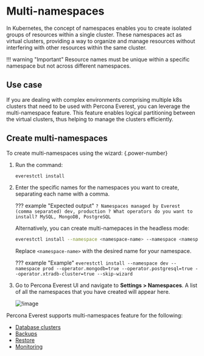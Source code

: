 # Multi-namespaces

In Kubernetes, the concept of namespaces enables you to create isolated groups of resources within a single cluster. These namespaces act as virtual clusters, providing a way to organize and manage resources without interfering with other resources within the same cluster.


!!! warning "Important"
    Resource names must be unique within a specific namespace but not across different namespaces.

## Use case

If you are dealing with complex environments comprising multiple k8s clusters that need to be used with Percona Everest, you can leverage the multi-namespace feature. This feature enables logical partitioning between the virtual clusters, thus helping to manage the clusters efficiently.

## Create multi-namespaces

To create multi-namespaces using the wizard:
{.power-number}

1. Run the command:

    ```sh
    everestctl install
    ```

2. Enter the specific names for the namespaces you want to create, separating each name with a comma.

    ??? example "Expected output"
        ```
        ? Namespaces managed by Everest (comma separated) dev, production
        ? What operators do you want to install? MySQL, MongoDB, PostgreSQL        
        ```

    Alternatively, you can create multi-namepaces in the headless mode:

    ```sh
    everestctl install --namespace <namespace-name> --namespace <namespace-name> --operator.mongodb=true --operator.postgresql=true --operator.xtradb-cluster=true --skip-wizard
    ```
    Replace `<namespace-name>` with the desired name for your namespace.

    ??? example "Example"
        ```
        everestctl install --namespace dev --namespace prod --operator.mongodb=true --operator.postgresql=true --operator.xtradb-cluster=true --skip-wizard
        ```

3. Go to Percona Everest UI and navigate to <i class="uil uil-cog"></i> **Settings > Namespaces**. A list of all the namespaces that you have created will appear here.

     ![!image](../images/everest_multinamespaces.png)

Percona Everest supports multi-namespaces feature for the following:

- [Database clusters](use/db_provision.md)
- [Backups](use/CreateOnDemand.md)
- [Restore](use/RestoreBackup.md)
- [Monitoring](use/monitor_endpoints.md)










 


